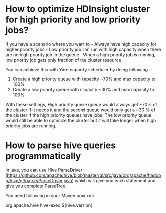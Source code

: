 <h1>How to optimize HDInsight cluster for high priority and low priority jobs? </h1>
If you have a scenario where you want to
-	Always have high capacity for higher priority jobs
-	Low priority job can run with high capacity when there are no high priority job in the queue
-	When a high priority job is running, low priority job gets only fraction of the cluster resource

You can achieve this with Yarn capacity scheduler by doing following

1.	Create a high priority queue with capacity ~70% and max capacity to 100%
2.	Create a low priority queue with capacity ~30% and max capacity to 100%


With these settings, High priority queue queue would always get ~70% of the cluster if it needs it and the second queue would only get a ~30 % of the cluster if the high priority queues have jobs. The low priority queue would still be able to optimize the cluster but it will take longer when high priority jobs are running.

<h1>How to parse hive queries programmatically </h1>

In java, you can use Hive ParseDriver (https://github.com/apache/hive/blob/master/ql/src/java/org/apache/hadoop/hive/ql/parse/ParseDriver.java) which will give you each statement and give you complete ParseTree.

You need following in your Maven pom.xml

<dependency>
            <groupId>org.apache.hive</groupId>
            <artifactId>hive-exec</artifactId>
            <version>${hive.version}</version>
</dependency>


